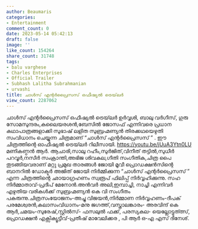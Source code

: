 ```yaml
---
author: Beaumaris
categories:
- Entertainment
comment_count: 0
date: 2023-05-14 05:42:13
draft: false
image: ''
like_count: 154264
share_count: 31748
tags:
- balu varghese
- Charles Enterprises
- Official Trailer
- Subhash Lalitha Subrahmanian
- urvashi
title: ചാൾസ് എന്റർപ്രൈസസ് ഒഫീഷ്യൽ ട്രെയ്‌ലർ
view_count: 2287062
---
```


ചാൾസ് എന്റർപ്രൈസസ് ഒഫീഷ്യൽ ട്രെയ്‌ലർ ഉർവ്വശി, ബാലു വർഗീസ്, ഗുരു സോമസുന്ദരം,കലൈയരശൻ,ബേസിൽ ജോസഫ് എന്നിവരെ പ്രധാന കഥാപാത്രങ്ങളാക്കി സുഭാഷ് ലളിത സുബ്രഹ്മണ്യൻ തിരക്കഥയെഴുതി സംവിധാനം ചെയ്യുന്ന ചിത്രമാണ് “ചാൾസ് എന്റർപ്രൈസസ് ” . ഈ ചിത്രത്തിന്റെ ഓഫീഷ്യൽ ട്രെയ്‌ലർ റിലീസായി. https://youtu.be/jUuA3Ytn0LU മണികണ്ഠൻ ആർ. ആചാരി,സാലു റഹീം,സുർജിത്,വിനീത് തട്ടിൽ,സുധീർ പറവൂർ,നസീർ സംക്രാന്തി,അഭിജ ശിവകല,ഗീതി സംഗീതിക,ചിത്ര പൈ തുടങ്ങിയവരാണ് മറ്റു പ്രമുഖ താരങ്ങൾ ജോയി മൂവീ പ്രൊഡക്ഷൻസിന്റെ ബാനറിൽ ഡോക്ടർ അജിത് ജോയി നിർമ്മിക്കുന്ന “ചാൾസ് എന്റർപ്രൈസസ് ” എന്ന ചിത്രത്തിന്റെ ഛായാഗ്രഹണം സ്വരൂപ് ഫിലിപ്പ് നിർവ്വഹിക്കുന്നു. സഹ നിർമ്മാതാവ്-പ്രദീപ് മേനോൻ.അൻവർ അലി,ഇമ്പാച്ചി, നാച്ചി എന്നിവർ എഴുതിയ വരികൾക്ക് സുബ്രഹ്മണ്യൻ കെ വി സംഗീതം പകരുന്നു.ചിത്രസംയോജനം-അച്ചു വിജയൻ,നിർമ്മാണ നിർവ്വഹണം-ദീപക് പരമേശ്വരൻ,കലാസംവിധാനം-മനു ജഗത്ത്,വസ്ത്രാലങ്കാരം- അരവിന്ദ് കെ ആർ,ചമയം-സുരേഷ്,സ്റ്റിൽസ്- ഫസലുൽ ഫക്ക്, പരസ്യകല- യെല്ലോട്ടുത്ത്സ്, പ്രൊഡക്ഷൻ എക്സിക്യൂട്ടീവ്-പ്രതീഷ് മാവേലിക്കര , പി ആർ ഒ-എ എസ് ദിനേശ്.